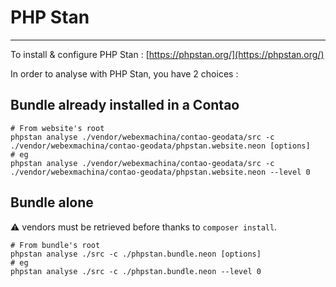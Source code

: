 # PHP Stan
---

To install & configure PHP Stan : [https://phpstan.org/](https://phpstan.org/)

In order to analyse with PHP Stan, you have 2 choices :

## Bundle already installed in a Contao

```shell
# From website's root
phpstan analyse ./vendor/webexmachina/contao-geodata/src -c ./vendor/webexmachina/contao-geodata/phpstan.website.neon [options]
# eg
phpstan analyse ./vendor/webexmachina/contao-geodata/src -c ./vendor/webexmachina/contao-geodata/phpstan.website.neon --level 0
```

## Bundle alone

:warning: vendors must be retrieved before thanks to `composer install`.

```shell
# From bundle's root
phpstan analyse ./src -c ./phpstan.bundle.neon [options]
# eg
phpstan analyse ./src -c ./phpstan.bundle.neon --level 0
```